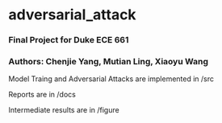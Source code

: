 # adversarial_attack
### Final Project for Duke ECE 661  
### Authors: Chenjie Yang, Mutian Ling, Xiaoyu Wang

Model Traing and Adversarial Attacks are implemented in /src  


Reports are in /docs  


Intermediate results are in /figure  
